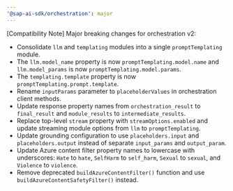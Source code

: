 ```yaml
---
'@sap-ai-sdk/orchestration': major
---
```


[Compatibility Note] Major breaking changes for orchestration v2:
- Consolidate `llm` and `templating` modules into a single `promptTemplating` module.
- The `llm.model_name` property is now `promptTemplating.model.name` and `llm.model_params` is now `promptTemplating.model.params`.
- The `templating.template` property is now `promptTemplating.prompt.template`.
- Rename `inputParams` parameter to `placeholderValues` in orchestration client methods.
- Update response property names from `orchestration_result` to `final_result` and `module_results` to `intermediate_results`.
- Replace top-level `stream` property with `streamOptions.enabled` and update streaming module options from `llm` to `promptTemplating`.
- Update grounding configuration to use `placeholders.input` and `placeholders.output` instead of separate `input_params` and `output_param`.
- Update Azure content filter property names to lowercase with underscores: `Hate` to `hate`, `SelfHarm` to `self_harm`, `Sexual` to `sexual`, and `Violence` to `violence`.
- Remove deprecated `buildAzureContentFilter()` function and use `buildAzureContentSafetyFilter()` instead.
